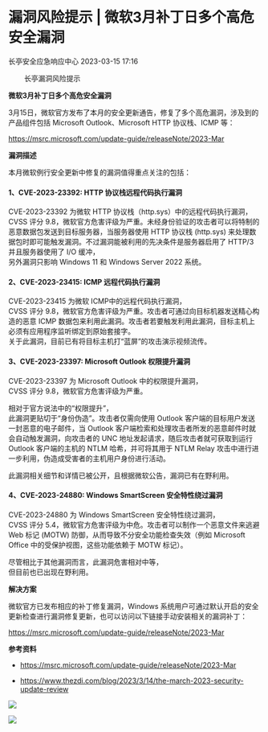 #  漏洞风险提示 | 微软3月补丁日多个高危安全漏洞   
 长亭安全应急响应中心   2023-03-15 17:16  
  
        长亭漏洞风险提示         
  
  
**微软3月补丁日多个高危安全漏洞**  
  
  
  
3月15日，微软官方发布了本月的安全更新通告，修复了多个高危漏洞，涉及到的产品组件包括 Microsoft Outlook、Microsoft HTTP 协议栈、ICMP 等：  
  
https://msrc.microsoft.com/update-guide/releaseNote/2023-Mar  
  
  
**漏洞描述**  
  
  
本月微软例行安全更新中修复的漏洞值得重点关注的包括：  
####   
#### 1、CVE-2023-23392: HTTP 协议栈远程代码执行漏洞  
  
CVE-2023-23392 为微软 HTTP 协议栈（http.sys）中的远程代码执行漏洞，  
CVSS 评分 9.8，微软官方危害评级为严重。未经身份验证的攻击者可以将特制的恶意数据包发送到目标服务器，当服务器使用 HTTP 协议栈 (http.sys) 来处理数据包时即可能触发漏洞。不过漏洞能被利用的先决条件是服务器启用了 HTTP/3 并且服务器使用了 I/O 缓冲，  
另外漏洞只影响 Windows 11 和 Windows Server 2022 系统。  
####   
#### 2、CVE-2023-23415: ICMP 远程代码执行漏洞  
  
CVE-2023-23415 为微软 ICMP中的远程代码执行漏洞，  
CVSS 评分 9.8，微软官方危害评级为严重。攻击者可通过向目标机器发送精心构造的恶意 ICMP 数据包来利用此漏洞。攻击者若要触发利用此漏洞，目标主机上必须有应用程序监听绑定到原始套接字。  
关于此漏洞，目前已有将目标主机打“蓝屏”的攻击演示视频流传。  
####   
#### 3、CVE-2023-23397: Microsoft Outlook 权限提升漏洞  
  
CVE-2023-23397 为 Microsoft Outlook 中的权限提升漏洞，  
CVSS 评分 9.8，微软官方危害评级为严重。  
  
相对于官方说法中的“权限提升”，  
此漏洞更贴切于“身份伪造”。攻击者仅需向使用 Outlook 客户端的目标用户发送一封恶意的电子邮件，当 Outlook 客户端检索和处理攻击者所发的恶意邮件时就会自动触发漏洞，向攻击者的 UNC 地址发起请求，随后攻击者就可获取到运行 Outlook 客户端的主机的 NTLM 哈希，并可将其用于 NTLM Relay 攻击中进行进一步利用，伪造成受害者的主机用户身份进行活动。  
  
此漏洞相关细节和详情已被公开，且根据微软公告，漏洞已有在野利用。  
####   
#### 4、CVE-2023-24880: Windows SmartScreen 安全特性绕过漏洞  
  
CVE-2023-24880 为 Windows SmartScreen 安全特性绕过漏洞，  
CVSS 评分 5.4，微软官方危害评级为中危。攻击者可以制作一个恶意文件来逃避 Web 标记 (MOTW) 防御，从而导致不分安全功能检查失效（例如 Microsoft Office 中的受保护视图，这些功能依赖于 MOTW 标记）。  
  
尽管相比于其他漏洞而言，此漏洞危害相对中等，  
但目前也已出现在野利用。  
  
  
**解决方案**  
  
  
微软官方已发布相应的补丁修复漏洞，Windows 系统用户可通过默认开启的安全更新检查进行漏洞修复更新，也可以访问以下链接手动安装相关的漏洞补丁：  
  
https://msrc.microsoft.com/update-guide/releaseNote/2023-Mar  
  
**参考资料**  
  
  
- https://msrc.microsoft.com/update-guide/releaseNote/2023-Mar  
  
- https://www.thezdi.com/blog/2023/3/14/the-march-2023-security-update-review  
  
  
  
  
![](https://mmbiz.qpic.cn/mmbiz_gif/7QRTvkK2qC7ia5uzmRe9JvNErXe95W4qTgEKhVa7kdaxpwJXC0oKXeFt5vGN4KmJv2mvcYkYtrd7cev0vkAhY7A/640?wx_fmt=gif "")  
  
![](https://mmbiz.qpic.cn/mmbiz_png/FOh11C4BDicT3iboJe0H45qvbx1INRlDpUwcKw25VFNL8DC3JZ6RRk5tU5ZscD1icIZU6nicgXibCtZtfN47iaLBIGicw/640?wx_fmt=png "")  
  
  
  
  
